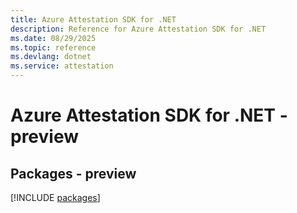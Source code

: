 ```yaml
---
title: Azure Attestation SDK for .NET
description: Reference for Azure Attestation SDK for .NET
ms.date: 08/29/2025
ms.topic: reference
ms.devlang: dotnet
ms.service: attestation
---
```

# Azure Attestation SDK for .NET - preview
## Packages - preview
[!INCLUDE [packages](attestation-index.md)]